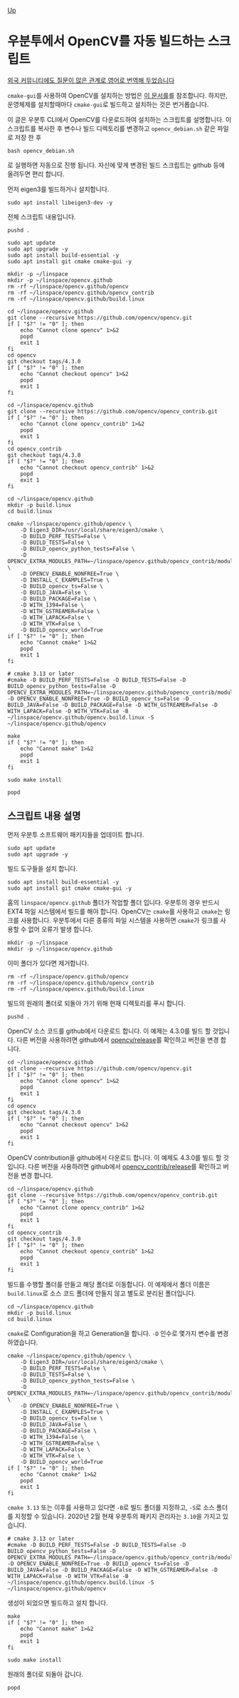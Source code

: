 [Up](./index.md)

# 우분투에서 OpenCV를 자동 빌드하는 스크립트

[외국 커뮤니티에도 질문이 많은 관계로 영어로 번역해 두었습니다](build_opencv_on_ubuntu_cli_with_script_en.md)

`cmake-gui`를 사용하여 OpenCV를 설치하는 방법은 [이 문서를](build_opencv_with_cmake.md)를 참조합니다. 하지만, 운영체제를 설치할때마다 `cmake-gui`로 빌드하고 설치하는 것은 번거롭습니다.

이 글은 우분투 CLI에서 OpenCV를 다운로드하여 설치하는 스크립트를 설명합니다. 이 스크립트를 복사한 후 변수나 빌드 디렉토리를 변경하고 `opencv_debian.sh` 같은 파일로 저장 한 후

```
bash opencv_debian.sh
```

로 실행하면 자동으로 진행 됩니다. 자신에 맞게 변경된 빌드 스크립트는 github 등에 올려두면 편리 합니다.

먼저 eigen3를 빌드하거나 설치합니다.

```
sudo apt install libeigen3-dev -y
```

전체 스크립트 내용입니다.

```
pushd .

sudo apt update
sudo apt upgrade -y
sudo apt install build-essential -y
sudo apt install git cmake cmake-gui -y

mkdir -p ~/linspace
mkdir -p ~/linspace/opencv.github
rm -rf ~/linspace/opencv.github/opencv
rm -rf ~/linspace/opencv.github/opencv_contrib
rm -rf ~/linspace/opencv.github/build.linux

cd ~/linspace/opencv.github
git clone --recursive https://github.com/opencv/opencv.git
if [ "$?" != "0" ]; then
	echo "Cannot clone opencv" 1>&2
    popd
	exit 1
fi
cd opencv
git checkout tags/4.3.0
if [ "$?" != "0" ]; then
	echo "Cannot checkout opencv" 1>&2
    popd
	exit 1
fi

cd ~/linspace/opencv.github
git clone --recursive https://github.com/opencv/opencv_contrib.git
if [ "$?" != "0" ]; then
	echo "Cannot clone opencv_contrib" 1>&2
    popd
	exit 1
fi
cd opencv_contrib
git checkout tags/4.3.0
if [ "$?" != "0" ]; then
	echo "Cannot checkout opencv_contrib" 1>&2
    popd
	exit 1
fi

cd ~/linspace/opencv.github
mkdir -p build.linux
cd build.linux

cmake ~/linspace/opencv.github/opencv \
    -D Eigen3_DIR=/usr/local/share/eigen3/cmake \
    -D BUILD_PERF_TESTS=False \
    -D BUILD_TESTS=False \
    -D BUILD_opencv_python_tests=False \
    -D OPENCV_EXTRA_MODULES_PATH=~/linspace/opencv.github/opencv_contrib/modules \
    -D OPENCV_ENABLE_NONFREE=True \
    -D INSTALL_C_EXAMPLES=True \
    -D BUILD_opencv_ts=False \
    -D BUILD_JAVA=False \
    -D BUILD_PACKAGE=False \
    -D WITH_1394=False \
    -D WITH_GSTREAMER=False \
    -D WITH_LAPACK=False \
    -D WITH_VTK=False \
    -D BUILD_opencv_world=True
if [ "$?" != "0" ]; then
	echo "Cannot cmake" 1>&2
    popd
	exit 1
fi

# cmake 3.13 or later
#cmake -D BUILD_PERF_TESTS=False -D BUILD_TESTS=False -D BUILD_opencv_python_tests=False -D OPENCV_EXTRA_MODULES_PATH=~/linspace/opencv.github/opencv_contrib/modules -D OPENCV_ENABLE_NONFREE=True -D BUILD_opencv_ts=False -D BUILD_JAVA=False -D BUILD_PACKAGE=False -D WITH_GSTREAMER=False -D WITH_LAPACK=False -D WITH_VTK=False -B ~/linspace/opencv.github/opencv.build.linux -S ~/linspace/opencv.github/opencv

make
if [ "$?" != "0" ]; then
	echo "Cannot make" 1>&2
    popd
	exit 1
fi

sudo make install

popd
```

## 스크립트 내용 설명

먼저 우분투 소프트웨어 패키지들을 업데이트 합니다.

```
sudo apt update
sudo apt upgrade -y
```

빌드 도구들을 설치 합니다.

```
sudo apt install build-essential -y
sudo apt install git cmake cmake-gui -y
```

홈의 `linspace/opencv.github` 폴더가 작업할 폴더 입니다. 우분투의 경우 반드시 EXT4 파일 시스템에서 빌드를 해야 합니다. OpenCV는 `cmake`를 사용하고 `cmake`는 링크를 사용합니다. 우분투에서 다른 종류의 파일 시스템을 사용하면  `cmake`가 링크를 사용할 수 없어 오류가 발생 합니다.

```
mkdir -p ~/linspace
mkdir -p ~/linspace/opencv.github
```

이미 폴더가 있다면 제거합니다.

```
rm -rf ~/linspace/opencv.github/opencv
rm -rf ~/linspace/opencv.github/opencv_contrib
rm -rf ~/linspace/opencv.github/build.linux
```

빌드의 원래의 폴더로 되돌아 가기 위해 현재 디렉토리를 푸시 합니다.

```
pushd .
```

OpenCV 소스 코드를 github에서 다운로드 합니다. 이 예제는 4.3.0를 빌드 할 것입니다. 다른 버전을 사용하려면 github에서 [opencv/release](https://github.com/opencv/opencv/releases)를 확인하고 버전을 변경 합니다.

```
cd ~/linspace/opencv.github
git clone --recursive https://github.com/opencv/opencv.git
if [ "$?" != "0" ]; then
	echo "Cannot clone opencv" 1>&2
    popd
	exit 1
fi
cd opencv
git checkout tags/4.3.0
if [ "$?" != "0" ]; then
	echo "Cannot checkout opencv" 1>&2
    popd
	exit 1
fi
```

OpenCV contribution을 github에서 다운로드 합니다. 이 예제도 4.3.0를 빌드 할 것입니다. 다른 버전을 사용하려면 github에서 [opencv_contrib/release](https://github.com/opencv/opencv_contrib/releases)를 확인하고 버전을 변경 합니다.

```
cd ~/linspace/opencv.github
git clone --recursive https://github.com/opencv/opencv_contrib.git
if [ "$?" != "0" ]; then
	echo "Cannot clone opencv_contrib" 1>&2
    popd
	exit 1
fi
cd opencv_contrib
git checkout tags/4.3.0
if [ "$?" != "0" ]; then
	echo "Cannot checkout opencv_contrib" 1>&2
    popd
	exit 1
fi
```

빌드를 수행할 폴더를 만들고 해당 폴더로 이동합니다. 이 예제에서 폴더 이름은 `build.linux`로 소스 코드 폴더에 만들지 않고 별도로 분리된 폴더입니다.

```
cd ~/linspace/opencv.github
mkdir -p build.linux
cd build.linux
```

`cmake`로 Configuration을 하고 Generation을 합니다. `-D`  인수로 몇가지 변수를 변경 하였습니다.

```
cmake ~/linspace/opencv.github/opencv \
    -D Eigen3_DIR=/usr/local/share/eigen3/cmake \
    -D BUILD_PERF_TESTS=False \
    -D BUILD_TESTS=False \
    -D BUILD_opencv_python_tests=False \
    -D OPENCV_EXTRA_MODULES_PATH=~/linspace/opencv.github/opencv_contrib/modules \
    -D OPENCV_ENABLE_NONFREE=True \
    -D INSTALL_C_EXAMPLES=True \
    -D BUILD_opencv_ts=False \
    -D BUILD_JAVA=False \
    -D BUILD_PACKAGE=False \
    -D WITH_1394=False \
    -D WITH_GSTREAMER=False \
    -D WITH_LAPACK=False \
    -D WITH_VTK=False \
    -D BUILD_opencv_world=True
if [ "$?" != "0" ]; then
	echo "Cannot cmake" 1>&2
    popd
	exit 1
fi
```

`cmake 3.13` 또는 이후를 사용하고 있다면 `-B`로 빌드 폴더를 지정하고, `-S`로 소스 폴더를 지정할 수 있습니다. 2020년 2월 현재 우분투의 패키지 관리자는 `3.10`을 가지고 있습니다.

```
# cmake 3.13 or later
#cmake -D BUILD_PERF_TESTS=False -D BUILD_TESTS=False -D BUILD_opencv_python_tests=False -D OPENCV_EXTRA_MODULES_PATH=~/linspace/opencv.github/opencv_contrib/modules -D OPENCV_ENABLE_NONFREE=True -D BUILD_opencv_ts=False -D BUILD_JAVA=False -D BUILD_PACKAGE=False -D WITH_GSTREAMER=False -D WITH_LAPACK=False -D WITH_VTK=False -B ~/linspace/opencv.github/opencv.build.linux -S ~/linspace/opencv.github/opencv
```

생성이 되었으면 빌드하고 설치 합니다.

```
make
if [ "$?" != "0" ]; then
	echo "Cannot make" 1>&2
    popd
	exit 1
fi

sudo make install
```

원래의 폴더로 되돌아 갑니다.

```
popd
```





